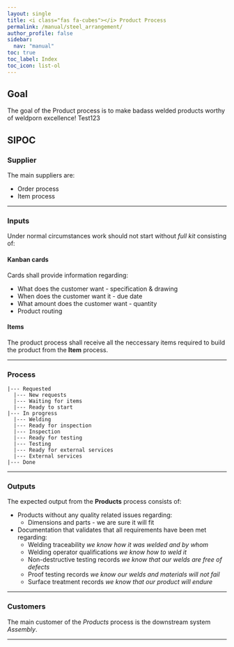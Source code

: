 ```yaml
---
layout: single
title: <i class="fas fa-cubes"></i> Product Process
permalink: /manual/steel_arrangement/
author_profile: false
sidebar:
  nav: "manual"
toc: true
toc_label: Index
toc_icon: list-ol
---
```

## Goal
The goal of the Product process is to make badass welded products worthy of weldporn excellence!
Test123

## SIPOC
### Supplier
The main suppliers are:
* Order process
* Item process


---

### Inputs
Under normal circumstances work should not start without *full kit* consisting of:

#### Kanban cards
Cards shall provide information regarding:
* What does the customer want - specification & drawing
* When does the customer want it - due date
* What amount does the customer want - quantity
* Product routing

#### Items
The product process shall receive all the neccessary items required to build the product from the **Item** process.

---

### Process
```
|--- Requested
  |--- New requests
  |--- Waiting for items
  |--- Ready to start
|--- In progress
  |--- Welding
  |--- Ready for inspection
  |--- Inspection
  |--- Ready for testing
  |--- Testing
  |--- Ready for external services
  |--- External services
|--- Done
```

---

### Outputs
The expected output from the **Products** process consists of:
* Products without any quality related issues regarding:
  - Dimensions and parts - we are sure it will fit
* Documentation that validates that all requirements have been met regarding:
  - Welding traceability
    *we know how it was welded and by whom*
  - Welding operator qualifications
    *we know how to weld it*
  - Non-destructive testing records
    *we know that our welds are free of defects*
  - Proof testing records
    *we know our welds and materials will not fail*
  - Surface treatment records
    *we know that our product will endure*

---

### Customers
The main customer of the *Products* process is the downstream system *Assembly*.

---

